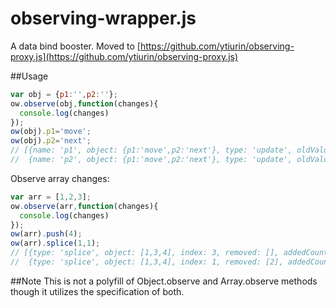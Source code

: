 observing-wrapper.js
==================

A data bind booster. Moved to [https://github.com/ytiurin/observing-proxy.js](https://github.com/ytiurin/observing-proxy.js)

##Usage
```javascript
var obj = {p1:'',p2:''};
ow.observe(obj,function(changes){
  console.log(changes)
});
ow(obj).p1='move';
ow(obj).p2='next';
// [{name: 'p1', object: {p1:'move',p2:'next'}, type: 'update', oldValue: ''},
//  {name: 'p2', object: {p1:'move',p2:'next'}, type: 'update', oldValue: ''}]
```

Observe array changes:
```javascript
var arr = [1,2,3];
ow.observe(arr,function(changes){
  console.log(changes)
});
ow(arr).push(4);
ow(arr).splice(1,1);
// [{type: 'splice', object: [1,3,4], index: 3, removed: [], addedCount: 1},
//  {type: 'splice', object: [1,3,4], index: 1, removed: [2], addedCount: 0}]
```

##Note
This is not a polyfill of Object.observe and Array.observe methods though it utilizes the specification of both.
